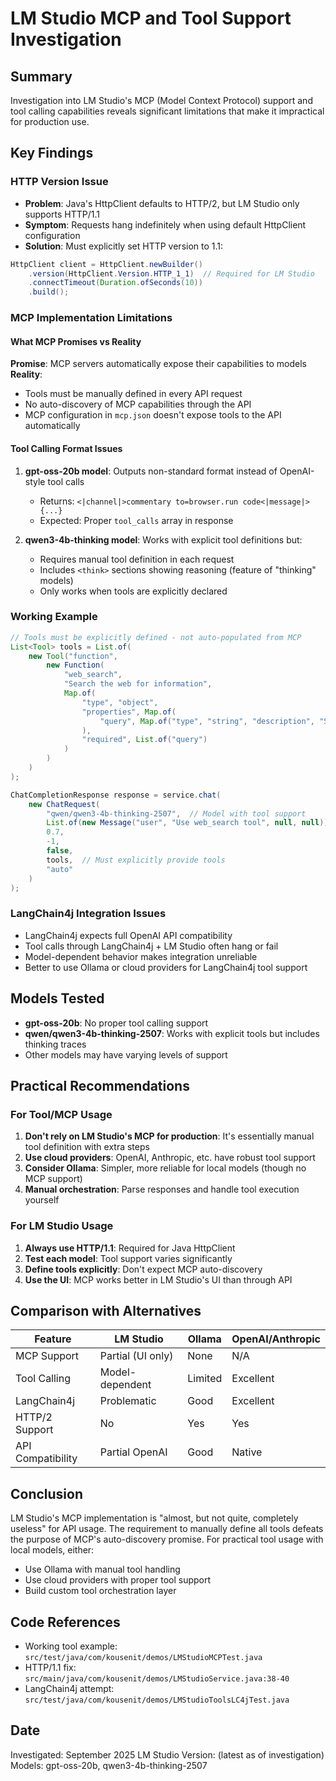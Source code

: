 # LM Studio MCP and Tool Support Investigation

## Summary
Investigation into LM Studio's MCP (Model Context Protocol) support and tool calling capabilities reveals significant limitations that make it impractical for production use.

## Key Findings

### HTTP Version Issue
- **Problem**: Java's HttpClient defaults to HTTP/2, but LM Studio only supports HTTP/1.1
- **Symptom**: Requests hang indefinitely when using default HttpClient configuration
- **Solution**: Must explicitly set HTTP version to 1.1:
```java
HttpClient client = HttpClient.newBuilder()
    .version(HttpClient.Version.HTTP_1_1)  // Required for LM Studio
    .connectTimeout(Duration.ofSeconds(10))
    .build();
```

### MCP Implementation Limitations

#### What MCP Promises vs Reality
**Promise**: MCP servers automatically expose their capabilities to models
**Reality**: 
- Tools must be manually defined in every API request
- No auto-discovery of MCP capabilities through the API
- MCP configuration in `mcp.json` doesn't expose tools to the API automatically

#### Tool Calling Format Issues
1. **gpt-oss-20b model**: Outputs non-standard format instead of OpenAI-style tool calls
   - Returns: `<|channel|>commentary to=browser.run code<|message|>{...}`
   - Expected: Proper `tool_calls` array in response

2. **qwen3-4b-thinking model**: Works with explicit tool definitions but:
   - Requires manual tool definition in each request
   - Includes `<think>` sections showing reasoning (feature of "thinking" models)
   - Only works when tools are explicitly declared

### Working Example
```java
// Tools must be explicitly defined - not auto-populated from MCP
List<Tool> tools = List.of(
    new Tool("function", 
        new Function(
            "web_search",
            "Search the web for information",
            Map.of(
                "type", "object",
                "properties", Map.of(
                    "query", Map.of("type", "string", "description", "Search query")
                ),
                "required", List.of("query")
            )
        )
    )
);

ChatCompletionResponse response = service.chat(
    new ChatRequest(
        "qwen/qwen3-4b-thinking-2507",  // Model with tool support
        List.of(new Message("user", "Use web_search tool", null, null)),
        0.7,
        -1,
        false,
        tools,  // Must explicitly provide tools
        "auto"
    )
);
```

### LangChain4j Integration Issues
- LangChain4j expects full OpenAI API compatibility
- Tool calls through LangChain4j + LM Studio often hang or fail
- Model-dependent behavior makes integration unreliable
- Better to use Ollama or cloud providers for LangChain4j tool support

## Models Tested
- **gpt-oss-20b**: No proper tool calling support
- **qwen/qwen3-4b-thinking-2507**: Works with explicit tools but includes thinking traces
- Other models may have varying levels of support

## Practical Recommendations

### For Tool/MCP Usage
1. **Don't rely on LM Studio's MCP for production**: It's essentially manual tool definition with extra steps
2. **Use cloud providers**: OpenAI, Anthropic, etc. have robust tool support
3. **Consider Ollama**: Simpler, more reliable for local models (though no MCP support)
4. **Manual orchestration**: Parse responses and handle tool execution yourself

### For LM Studio Usage
1. **Always use HTTP/1.1**: Required for Java HttpClient
2. **Test each model**: Tool support varies significantly
3. **Define tools explicitly**: Don't expect MCP auto-discovery
4. **Use the UI**: MCP works better in LM Studio's UI than through API

## Comparison with Alternatives

| Feature | LM Studio | Ollama | OpenAI/Anthropic |
|---------|-----------|---------|------------------|
| MCP Support | Partial (UI only) | None | N/A |
| Tool Calling | Model-dependent | Limited | Excellent |
| LangChain4j | Problematic | Good | Excellent |
| HTTP/2 Support | No | Yes | Yes |
| API Compatibility | Partial OpenAI | Good | Native |

## Conclusion
LM Studio's MCP implementation is "almost, but not quite, completely useless" for API usage. The requirement to manually define all tools defeats the purpose of MCP's auto-discovery promise. For practical tool usage with local models, either:
- Use Ollama with manual tool handling
- Use cloud providers with proper tool support
- Build custom tool orchestration layer

## Code References
- Working tool example: `src/test/java/com/kousenit/demos/LMStudioMCPTest.java`
- HTTP/1.1 fix: `src/main/java/com/kousenit/demos/LMStudioService.java:38-40`
- LangChain4j attempt: `src/test/java/com/kousenit/demos/LMStudioToolsLC4jTest.java`

## Date
Investigated: September 2025
LM Studio Version: (latest as of investigation)
Models: gpt-oss-20b, qwen3-4b-thinking-2507